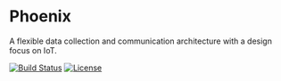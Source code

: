 # Phoenix

A flexible data collection and communication architecture with a design focus on IoT.

[![Build Status][travis-badge]][travis-link]
[![License][license-badge]][license-link]

[travis-badge]:     https://travis-ci.org/pashinov/phoenix.svg?branch=develop
[travis-link]:      https://travis-ci.org/pashinov/phoenix
[license-badge]:    https://img.shields.io/badge/License-MIT-yellow.svg
[license-link]:     https://github.com/pashinov/phoenix/blob/develop/LICENSE
